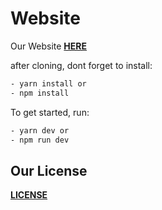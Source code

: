 # Website
Our Website **[HERE](https://codingers-dev.vercel.app/)**

after cloning, dont forget to install:
```bash
- yarn install or
- npm install
```

To get started, run:

```bash
- yarn dev or
- npm run dev
```

## Our License
**[LICENSE](https://github.com/Codingers-Developer/codingers-dev/blob/main/LICENSE)**
